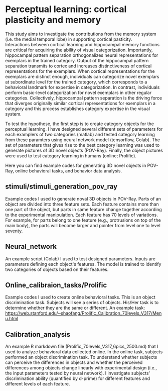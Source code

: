 # Perceptual learning: cortical plasticity and memory
This study aims to investigate the contributions from the memory system (i.e. the medial temporal lobe) in supporting cortical pasticity.   
Interactions between cortical learning and hippocampal memory functions are critical for acquiring the ability of visual categorization. Importantly, hippocampal pattern separation orthogonalizes neural representations for exemplars in the trained category. Output of the hippocampal pattern separation transmits to cortex and increases distinctiveness of cortical representations for the exemplars. When cortical representations for the exemplars are distinct enough, individuals can categorize novel exemplars at subordinate level for the trained category, which corresponds to a behavioral landmark for expertise in categorization. In contrast, individuals perform basic-level categorization for novel exemplars in other regular categories. Collectively, hippocampal pattern separation is the driving force that diverges originally similar cortical representations for exemplars in a category and this process establishes category expertise in the visual system.

To test the hypothese, the first step is to create category objects for the perceptual learning. I have designed several different sets of parameters for each examplers of two categories (matlab) and tested category learning from these paramters using neural network model (tensorflow, Colab). The set of parameters that gives rise to the best category learning was used to generate pictures of 3D novel objects (POV-Ray). Finally, the object pictures were used to test category learning in humans (online; Prolific). 

Here you can find example codes for generating 3D novel objects in POV-Ray, online behavioral tasks, and behavior data analysis. 

## stimuli/stimuli_generation_pov_ray
Example codes I used to generate noval 3D objects in POV-Ray. Parts of an object are divided into three feature sets. Each feature contains more than one part of the object, but parts in same feature change together according to the experimental manipulation. Each feature has 70 levels of variations. For example, for parts belong to one feature (e.g., protrusions on top of the main body), the parts will become larger and pointer from level one to level seventy. 

## Neural_network
An example script (Colab) I used to test designed parameters. Inputs are parameters defining each object's features. The model is trained to identify two categories of objects based on their features. 

## Online_calibraion_tasks/Prolific
Example codes I used to create online behavioral tasks. This is an object discrimination task. Subjects will see a series of objects. His/Her task is to determine whether they are the same or different. 
An example task: https://web.stanford.edu/~shaofang/Prolific_Calibration_70levels_V317/Menu.html

## Calibration_analysis
An example R markdown file (Prolific_70levels_V317_6pics_2500.md) that I used to analyze behavioral data collected online. In the online task, subjects performed an object discrimination task. To understand whether subjects can perceive the differences in objects and whether the perceived differences among objects change linearly with experimental design (i.e., the input parameters tested by neural network). I investigate subjects' discrimination ability (quantified by d-prime) for different features and different levels of each feature. 



